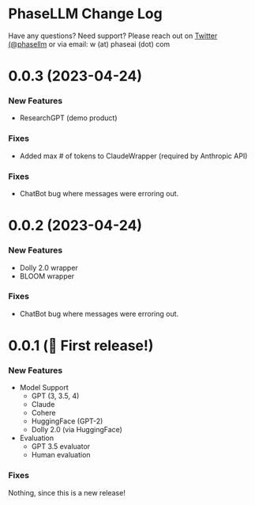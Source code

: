 # PhaseLLM Change Log

Have any questions? Need support? Please reach out on [Twitter (@phasellm](https://twitter.com/phasellm) or via email: w (at) phaseai (dot) com


# 0.0.3 (2023-04-24)

### New Features

- ResearchGPT (demo product)

### Fixes

- Added max # of tokens to ClaudeWrapper (required by Anthropic API)

### Fixes

- ChatBot bug where messages were erroring out.

# 0.0.2 (2023-04-24)

### New Features

- Dolly 2.0 wrapper
- BLOOM wrapper

### Fixes

- ChatBot bug where messages were erroring out.

# 0.0.1 (🥳 First release!)

### New Features

- Model Support
  - GPT (3, 3.5, 4)
  - Claude
  - Cohere
  - HuggingFace (GPT-2)
  - Dolly 2.0 (via HuggingFace)
- Evaluation
  - GPT 3.5 evaluator
  - Human evaluation

### Fixes

Nothing, since this is a new release!

